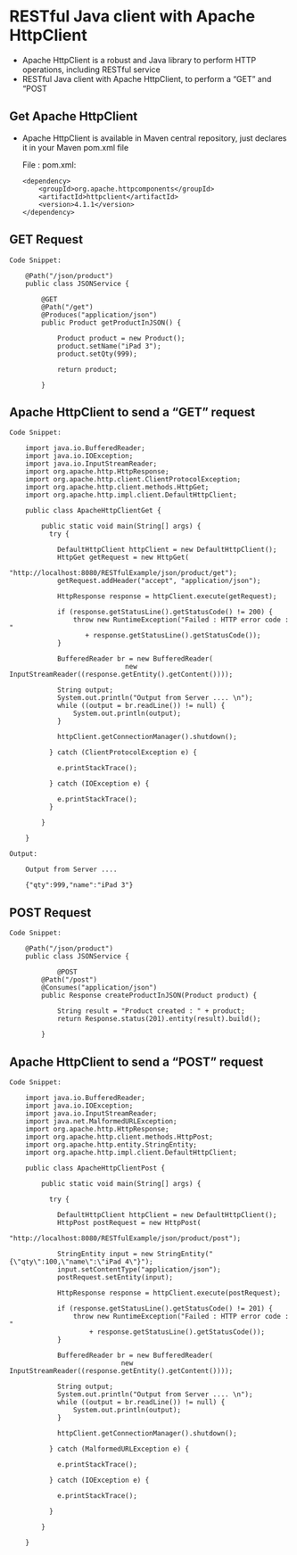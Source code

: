 # RESTful Java client with Apache HttpClient


-	Apache HttpClient is a robust and Java library to perform HTTP operations, including RESTful service
-	RESTful Java client with Apache HttpClient, to perform a “GET” and “POST



## Get Apache HttpClient

-	Apache HttpClient is available in Maven central repository, just declares it in your Maven pom.xml file

	File : pom.xml:

		<dependency>
			<groupId>org.apache.httpcomponents</groupId>
			<artifactId>httpclient</artifactId>
			<version>4.1.1</version>
		</dependency>

##	GET Request
	

	Code Snippet:
		
		@Path("/json/product")
		public class JSONService {

			@GET
			@Path("/get")
			@Produces("application/json")
			public Product getProductInJSON() {

				Product product = new Product();
				product.setName("iPad 3");
				product.setQty(999);
				
				return product; 

			}

## Apache HttpClient to send a “GET” request

	Code Snippet:

		import java.io.BufferedReader;
		import java.io.IOException;
		import java.io.InputStreamReader;
		import org.apache.http.HttpResponse;
		import org.apache.http.client.ClientProtocolException;
		import org.apache.http.client.methods.HttpGet;
		import org.apache.http.impl.client.DefaultHttpClient;

		public class ApacheHttpClientGet {

			public static void main(String[] args) {
			  try {

				DefaultHttpClient httpClient = new DefaultHttpClient();
				HttpGet getRequest = new HttpGet(
					"http://localhost:8080/RESTfulExample/json/product/get");
				getRequest.addHeader("accept", "application/json");

				HttpResponse response = httpClient.execute(getRequest);

				if (response.getStatusLine().getStatusCode() != 200) {
					throw new RuntimeException("Failed : HTTP error code : "
					   + response.getStatusLine().getStatusCode());
				}

				BufferedReader br = new BufferedReader(
								 new InputStreamReader((response.getEntity().getContent())));

				String output;
				System.out.println("Output from Server .... \n");
				while ((output = br.readLine()) != null) {
					System.out.println(output);
				}

				httpClient.getConnectionManager().shutdown();

			  } catch (ClientProtocolException e) {
			
				e.printStackTrace();

			  } catch (IOException e) {
			
				e.printStackTrace();
			  }

			}

		}

	Output:

		Output from Server .... 

		{"qty":999,"name":"iPad 3"}


##	POST Request	

	Code Snippet:
			
		@Path("/json/product")
		public class JSONService {

				@POST
			@Path("/post")
			@Consumes("application/json")
			public Response createProductInJSON(Product product) {

				String result = "Product created : " + product;
				return Response.status(201).entity(result).build();
				
			}

##	Apache HttpClient to send a “POST” request

	Code Snippet:

		import java.io.BufferedReader;
		import java.io.IOException;
		import java.io.InputStreamReader;
		import java.net.MalformedURLException;
		import org.apache.http.HttpResponse;
		import org.apache.http.client.methods.HttpPost;
		import org.apache.http.entity.StringEntity;
		import org.apache.http.impl.client.DefaultHttpClient;

		public class ApacheHttpClientPost {

			public static void main(String[] args) {

			  try {

				DefaultHttpClient httpClient = new DefaultHttpClient();
				HttpPost postRequest = new HttpPost(
					"http://localhost:8080/RESTfulExample/json/product/post");

				StringEntity input = new StringEntity("{\"qty\":100,\"name\":\"iPad 4\"}");
				input.setContentType("application/json");
				postRequest.setEntity(input);

				HttpResponse response = httpClient.execute(postRequest);

				if (response.getStatusLine().getStatusCode() != 201) {
					throw new RuntimeException("Failed : HTTP error code : "
						+ response.getStatusLine().getStatusCode());
				}

				BufferedReader br = new BufferedReader(
								new InputStreamReader((response.getEntity().getContent())));

				String output;
				System.out.println("Output from Server .... \n");
				while ((output = br.readLine()) != null) {
					System.out.println(output);
				}

				httpClient.getConnectionManager().shutdown();

			  } catch (MalformedURLException e) {

				e.printStackTrace();
			
			  } catch (IOException e) {

				e.printStackTrace();

			  }

			}

		}













	